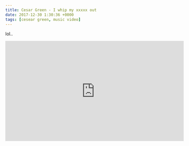 ```yaml
---
title: Cesar Green - I whip my xxxxx out
date: 2017-12-30 1:30:36 +0000
tags: [cesear green, music video]
---
```

lol..
<iframe width="560" height="315" src="https://www.youtube-nocookie.com/embed/IiMDYAFqKqM?rel=0" frameborder="0" gesture="media" allow="encrypted-media" allowfullscreen></iframe>
